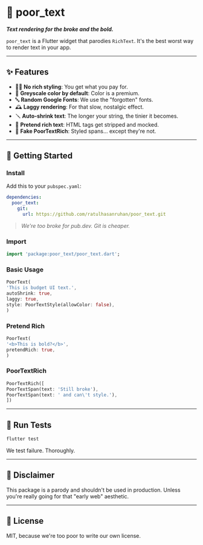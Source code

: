 # 💸 poor_text

**_Text rendering for the broke and the bold._**

`poor_text` is a Flutter widget that parodies `RichText`. It's the best worst way to render text in your app.

---

## ✨ Features

- 🧑‍🎨 **No rich styling**: You get what you pay for.
- 🎨 **Greyscale color by default**: Color is a premium.
- 🔤 **Random Google Fonts**: We use the "forgotten" fonts.
- 🕰 **Laggy rendering**: For that slow, nostalgic effect.
- 🪛 **Auto-shrink text**: The longer your string, the tinier it becomes.
- 📄 **Pretend rich text**: HTML tags get stripped and mocked.
- 🧃 **Fake PoorTextRich**: Styled spans... except they're not.

---

## 🚀 Getting Started

### Install

Add this to your `pubspec.yaml`:

```yaml
dependencies:
  poor_text:
    git:
      url: https://github.com/ratulhasanruhan/poor_text.git
```

> _We're too broke for pub.dev. Git is cheaper._

### Import

```dart
import 'package:poor_text/poor_text.dart';
```

### Basic Usage

```dart
PoorText(
'This is budget UI text.',
autoShrink: true,
laggy: true,
style: PoorTextStyle(allowColor: false),
)
```

### Pretend Rich

```dart
PoorText(
'<b>This is bold?</b>',
pretendRich: true,
)
```

### PoorTextRich

```dart
PoorTextRich([
PoorTextSpan(text: 'Still broke'),
PoorTextSpan(text: ' and can\'t style.'),
])
```

---

## 🧪 Run Tests

```bash
flutter test
```

We test failure. Thoroughly.

---

## 🫠 Disclaimer

This package is a parody and shouldn't be used in production.
Unless you're really going for that "early web" aesthetic.

---

## 📜 License

MIT, because we're too poor to write our own license.
